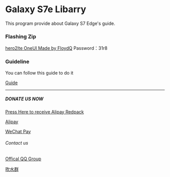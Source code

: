 # Galaxy S7e Libarry

This program provide about Galaxy S7 Edge's guide.

### Flashing Zip

[hero2lte OneUI Made by FloydQ](https://pan.baidu.com/s/1XzukEgK0OZSAP_4wLns7Tw?pwd=31r8) Password：31r8

### Guideline

You can follow this guide to do it

[Guide]()

******

##### *DONATE US NOW*

[Press Here to receive Alipay Redpack](https://www.imagehub.cc/image/IMG-0238.PNG.Jefr)

[Alipay](https://www.imagehub.cc/image/532DCF15-E931-4629-85BA-3DD0AF9BCE45.HdqB)

[WeChat Pay](https://www.imagehub.cc/image/A7584EE9-CA5E-48DA-B271-BFB3480B1C92.Hr0q)

###### Contact us

[Offical QQ Group](https://qm.qq.com/cgi-bin/qm/qr?k=5dYCu9S3d4I3NMbjenZhWJRrYnmq4CJv&authKey=apQ+kRbxmlnNF/qJmr/krX76eQsb2IQJ2BzqBuBhJxlN1CjZOlbNBal+bYunT1zc&noverify=0)

[吹水群](https://qm.qq.com/cgi-bin/qm/qr?k=LIESPOE7_hDF-d7rEomJPQ26jcHrUPPc&authKey=WLIAxt2JoEdjUdymTpyqvypyTxq+/PZQJlLzzwT9/1oS1pVPaie3xkBjw+HDKYxB&noverify=0)
